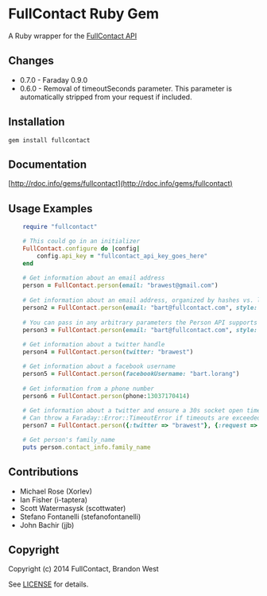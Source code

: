 FullContact Ruby Gem
====================
A Ruby wrapper for the [FullContact API](http://www.fullcontact.com/)

Changes
-------
- 0.7.0 - Faraday 0.9.0
- 0.6.0 - Removal of timeoutSeconds parameter. This parameter is automatically stripped from your request if included.

Installation
------------
    gem install fullcontact

Documentation
-------------
[http://rdoc.info/gems/fullcontact](http://rdoc.info/gems/fullcontact)

Usage Examples
--------------
```ruby
    require "fullcontact"

    # This could go in an initializer
    FullContact.configure do |config|
        config.api_key = "fullcontact_api_key_goes_here"
    end
	
    # Get information about an email address
    person = FullContact.person(email: "brawest@gmail.com")
    
    # Get information about an email address, organized by hashes vs. lists
    person2 = FullContact.person(email: "bart@fullcontact.com", style: "dictionary")
    
    # You can pass in any arbitrary parameters the Person API supports
    person3 = FullContact.person(email: "bart@fullcontact.com", style: "dictionary", webhookUrl: "https://...")
    
    # Get information about a twitter handle
    person4 = FullContact.person(twitter: "brawest")

    # Get information about a facebook username
    person5 = FullContact.person(facebookUsername: "bart.lorang")
    
    # Get information from a phone number
    person6 = FullContact.person(phone:13037170414)
    
    # Get information about a twitter and ensure a 30s socket open timeout and a 15s socket read timeout
    # Can throw a Faraday::Error::TimeoutError if timeouts are exceeded
    person7 = FullContact.person({:twitter => "brawest"}, {:request => {:timeout => 15, :open_timeout => 30}})

    # Get person's family_name
    puts person.contact_info.family_name
```
	
Contributions
-------------
- Michael Rose (Xorlev)
- Ian Fisher (i-taptera)
- Scott Watermasysk (scottwater)
- Stefano Fontanelli (stefanofontanelli)
- John Bachir (jjb)

Copyright
---------
Copyright (c) 2014 FullContact, Brandon West

See [LICENSE](https://github.com/brandonmwest/rainmaker/blob/master/LICENSE.md) for details.
